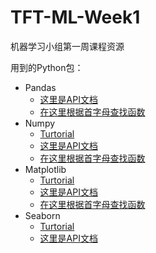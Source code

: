 # TFT-ML-Week1  

机器学习小组第一周课程资源

用到的Python包：
* Pandas  
  * [这里是API文档](http://pandas.pydata.org/pandas-docs/stable/reference/index.html)   
  * [在这里根据首字母查找函数](http://pandas.pydata.org/pandas-docs/stable/genindex.html)    
* Numpy  
  * [Turtorial](https://docs.scipy.org/doc/numpy/user/quickstart.html)   
  * [这里是API文档](https://docs.scipy.org/doc/numpy/reference/)   
  * [在这里根据首字母查找函数](https://docs.scipy.org/doc/numpy/genindex.html)    
* Matplotlib  
  * [Turtorial](https://matplotlib.org/tutorials/index.html)   
  * [这里是API文档](https://matplotlib.org/api/api_overview.html)   
  * [在这里根据首字母查找函数](https://matplotlib.org/genindex.html)    
* Seaborn  
  * [Turtorial](https://seaborn.pydata.org/tutorial.html)   
  * [这里是API文档](https://seaborn.pydata.org/api.html)   
